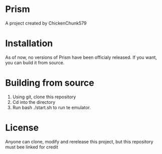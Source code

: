 # Prism
A project created by ChickenChunk579

# Installation
As of now, no versions of Prism have been officialy released. If you want, you can build it from source.

# Building from source
1. Using git, clone this repository
2. Cd into the directory
3. Run bash ./start.sh to run te emulator.

# License
Anyone can clone, modify and rerelease this project, but this repository must bee linked for credit